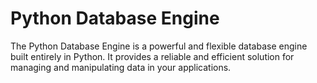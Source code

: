 # Python Database Engine

The Python Database Engine is a powerful and flexible database engine built entirely in Python. It provides a reliable and efficient solution for managing and manipulating data in your applications.
